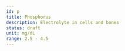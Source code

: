 ```yaml
---
id: p
title: Phosphorus
description: Electrolyte in cells and bones
status: draft
unit: mg/dL
range: 2.5 - 4.5
---
```


